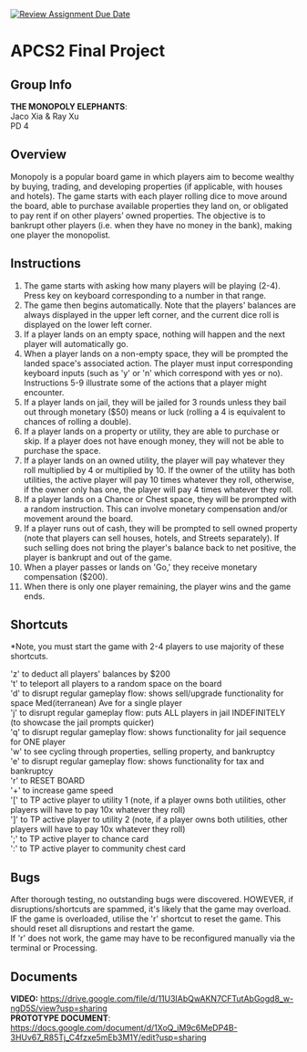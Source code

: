 [![Review Assignment Due Date](https://classroom.github.com/assets/deadline-readme-button-24ddc0f5d75046c5622901739e7c5dd533143b0c8e959d652212380cedb1ea36.svg)](https://classroom.github.com/a/syDSSnTt)
# APCS2 Final Project

## Group Info

**THE MONOPOLY ELEPHANTS**:   
Jaco Xia & Ray Xu   
PD 4   

## Overview

Monopoly is a popular board game in which players aim to become wealthy by buying, trading, and developing properties (if applicable, with houses and hotels). The game starts with each player rolling dice to move around the board, able to purchase available properties they land on, or obligated to pay rent if on other players’ owned properties. The objective is to bankrupt other players (i.e. when they have no money in the bank), making one player the monopolist.

## Instructions

1. The game starts with asking how many players will be playing (2-4). Press key on keyboard corresponding to a number in that range.
2. The game then begins automatically. Note that the players' balances are always displayed in the upper left corner, and the current dice roll is displayed on the lower left corner.
3. If a player lands on an empty space, nothing will happen and the next player will automatically go.
4. When a player lands on a non-empty space, they will be prompted the landed space's associated action. The player must input corresponding keyboard inputs (such as 'y' or 'n' which correspond with yes or no). Instructions 5-9 illustrate some of the actions that a player might encounter. 
5. If a player lands on jail, they will be jailed for 3 rounds unless they bail out through monetary ($50) means or luck (rolling a 4 is equivalent to chances of rolling a double).
6. If a player lands on a property or utility, they are able to purchase or skip. If a player does not have enough money, they will not be able to purchase the space.
7. If a player lands on an owned utility, the player will pay whatever they roll multiplied by 4 or multiplied by 10. If the owner of the utility has both utilities, the active player will pay 10 times whatever they roll, otherwise, if the owner only has one, the player will pay 4 times whatever they roll.  
8. If a player lands on a Chance or Chest space, they will be prompted with a random instruction. This can involve monetary compensation and/or movement around the board.
9. If a player runs out of cash, they will be prompted to sell owned property (note that players can sell houses, hotels, and Streets separately). If such selling does not bring the player's balance back to net positive, the player is bankrupt and out of the game.
10. When a player passes or lands on 'Go,' they receive monetary compensation ($200).
11. When there is only one player remaining, the player wins and the game ends.

## Shortcuts

*Note, you must start the game with 2-4 players to use majority of these shortcuts.

'z' to deduct all players' balances by $200  
't' to teleport all players to a random space on the board  
'd' to disrupt regular gameplay flow: shows sell/upgrade functionality for space Med(iterranean) Ave for a single player  
'j' to disrupt regular gameplay flow: puts ALL players in jail INDEFINITELY (to showcase the jail prompts quicker)   
'q' to disrupt regular gameplay flow: shows functionality for jail sequence for ONE player  
'w' to see cycling through properties, selling property, and bankruptcy  
'e' to disrupt regular gameplay flow: shows functionality for tax and bankruptcy  
'r' to RESET BOARD  
'+' to increase game speed  
'[' to TP active player to utility 1  (note, if a player owns both utilities, other players will have to pay 10x whatever they roll)    
']' to TP active player to utility 2  (note, if a player owns both utilities, other players will have to pay 10x whatever they roll)    
';' to TP active player to chance card     
':' to TP active player to community chest card     

## Bugs

After thorough testing, no outstanding bugs were discovered. HOWEVER, if disruptions/shortcuts are spammed, it's likely that the game may overload.  
IF the game is overloaded, utilise the 'r' shortcut to reset the game. This should reset all disruptions and restart the game.  
If 'r' does not work, the game may have to be reconfigured manually via the terminal or Processing.  

## Documents
**VIDEO:** https://drive.google.com/file/d/11U3IAbQwAKN7CFTutAbGogd8_w-ngD5S/view?usp=sharing   
**PROTOTYPE DOCUMENT**: https://docs.google.com/document/d/1XoQ_iM9c6MeDP4B-3HUv67_R85Tj_C4fzxe5mEb3M1Y/edit?usp=sharing   
